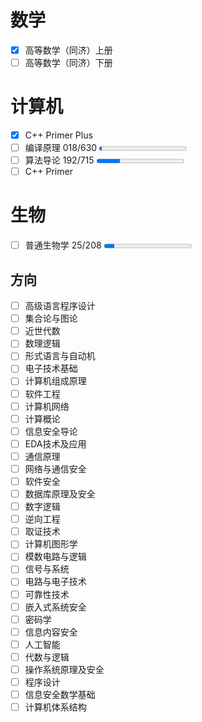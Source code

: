 # 数学
  - [x] 高等数学（同济）上册
  - [ ] 高等数学（同济）下册

# 计算机
  - [x] C++ Primer Plus
  - [ ] 编译原理 018/630 <progress id="read_p" max="630" value="18"> 剩余：612 Pages </progress>
  - [ ] 算法导论 192/715 <progress id="read_p" max="715" value="192"> 剩余：523 Pages </progress>
  - [ ] C++ Primer

# 生物
  - [ ] 普通生物学 25/208 <progress id="read_p" max="208" value="25"></progress>

## 方向
  - [ ] 高级语言程序设计
  - [ ] 集合论与图论
  - [ ] 近世代数
  - [ ] 数理逻辑
  - [ ] 形式语言与自动机
  - [ ] 电子技术基础
  - [ ] 计算机组成原理
  - [ ] 软件工程
  - [ ] 计算机网络
  - [ ] 计算概论
  - [ ] 信息安全导论
  - [ ] EDA技术及应用
  - [ ] 通信原理
  - [ ] 网络与通信安全
  - [ ] 软件安全
  - [ ] 数据库原理及安全
  - [ ] 数字逻辑
  - [ ] 逆向工程
  - [ ] 取证技术
  - [ ] 计算机图形学
  - [ ] 模数电路与逻辑
  - [ ] 信号与系统
  - [ ] 电路与电子技术
  - [ ] 可靠性技术
  - [ ] 嵌入式系统安全
  - [ ] 密码学
  - [ ] 信息内容安全
  - [ ] 人工智能
  - [ ] 代数与逻辑
  - [ ] 操作系统原理及安全
  - [ ] 程序设计
  - [ ] 信息安全数学基础
  - [ ] 计算机体系结构

